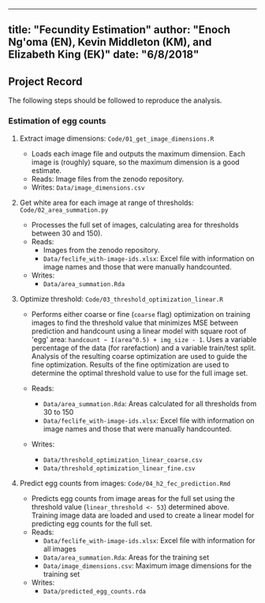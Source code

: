 
---
title: "Fecundity Estimation"
author: "Enoch Ng'oma (EN), Kevin Middleton (KM), and Elizabeth King (EK)"
date: "6/8/2018"
---

## Project Record

The following steps should be followed to reproduce the analysis.

### Estimation of egg counts

1. Extract image dimensions:
`Code/01_get_image_dimensions.R`

    - Loads each image file and outputs the maximum dimension. Each image is (roughly) square, so the maximum dimension is a good estimate.
    - Reads: Image files from the zenodo repository. 
    - Writes: `Data/image_dimensions.csv`

2. Get white area for each image at range of thresholds:
`Code/02_area_summation.py`

    - Processes the full set of images, calculating area for thresholds between 30 and 150).
    - Reads:
        - Images from the zenodo repository.
        - `Data/feclife_with-image-ids.xlsx`: Excel file with information on image names and those that were manually handcounted.
    - Writes:
        - `Data/area_summation.Rda`

3. Optimize threshold: `Code/03_threshold_optimization_linear.R`

    - Performs either coarse or fine (`coarse` flag) optimization on training images to find the threshold value that minimizes MSE between prediction and handcount using a linear model with square root of 'egg' area: `handcount ~ I(area^0.5) + img_size - 1`. Uses a variable percentage of the data (for rarefaction) and a variable train/test split. Analysis of the resulting coarse optimization are used to guide the fine optimization. Results of the fine optimization are used to determine the optimal threshold value to use for the full image set.

    - Reads:
        - `Data/area_summation.Rda`: Areas calculated for all thresholds from 30 to 150
        - `Data/feclife_with-image-ids.xlsx`: Excel file with information on image names and those that were manually handcounted.
    - Writes:
        - `Data/threshold_optimization_linear_coarse.csv`
        - `Data/threshold_optimization_linear_fine.csv`

4. Predict egg counts from images: `Code/04_h2_fec_prediction.Rmd`

    - Predicts egg counts from image areas for the full set using the threshold value (`linear_threshold <- 53`) determined above. Training image data are loaded and used to create a linear model for predicting egg counts for the full set.
    - Reads:
        - `Data/feclife_with-image-ids.xlsx`: Excel file with information for all images
        - `Data/area_summation.Rda`: Areas for the training set
        - `Data/image_dimensions.csv`: Maximum image dimensions for the training set
    - Writes: 
        - `Data/predicted_egg_counts.rda`
    
